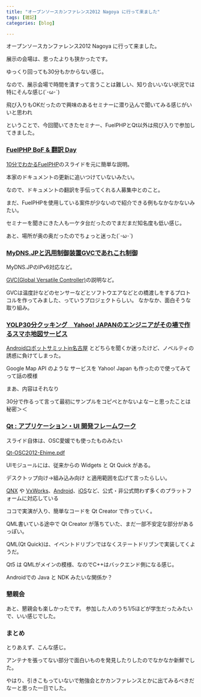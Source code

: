 ```yaml
---
title: "オープンソースカンファレンス2012 Nagoya に行って来ました"
tags: [雑記]
categories: [blog]

---
```


オープンソースカンファレンス2012 Nagoya に行って来ました。

展示の会場は、思ったよりも狭かったです。

ゆっくり回っても30分もかからない感じ。

なので、展示会場で時間を潰すって言うことは難しい、知り合いいない状況では特にそんな感じ(´･ω･\`)

飛び入りもOKだったので興味のあるセミナーに潜り込んで聞いてみる感じがいいと思われ

ということで、今回聞いてきたセミナー、FuelPHPとQt以外は飛び入りで参加してきました。

### [FuelPHP BoF & 翻訳 Day][1]

[10分でわかるFuelPHP][2]のスライドを元に簡単な説明。

本家のドキュメントの更新に追いつけていないみたい。

なので、ドキュメントの翻訳を手伝ってくれる人募集中とのこと。

まだ、FuelPHPを使用している案件が少ないので紹介できる例もなかなかないみたい。

セミナーを聞きにきた人も一ケタ台だったのでまだまだ知名度も低い感じ。

あと、場所が奥の奥だったのでちょっと迷った(´･ω･\`)

### [MyDNS.JPと汎用制御装置GVCであれこれ制御][3]

MyDNS.JPのIPv6対応など。

[GVC(Global Versatile Controller)][4]の説明など。

GVCは温度計などのセンサーなどとソフトウエアなどとの橋渡しをするプロトコルを作ってみました、っていうプロジェクトらしい。 なかなか、面白そうな取り組み。

### [YOLP30分クッキング　Yahoo! JAPANのエンジニアがその場で作るスマホ地図サービス][5]

[Androidロボットサミットin名古屋][6] とどちらを聞くか迷ったけど、ノベルティの誘惑に負けてしまった。

Google Map API のような サービスを Yahoo! Japan も作ったので使ってみてって話の模様

まあ、内容はそれなり

30分で作るって言って最初にサンプルをコピペとかないよなーと思ったことは秘密＞＜

### [Qt : アプリケーション・UI 開発フレームワーク][7]

スライド自体は、OSC愛媛でも使ったものみたい

[Qt-OSC2012-Ehime.pdf][8]

UIモジュールには、従来からの Widgets と Qt Quick がある。

デスクトップ向け→組み込み向け と適用範囲を広げて言ったらしい。

[QNX][9] や [VxWorks][10]、[Android][11]、[iOS][12]など、公式・非公式問わず多くのプラットフォームに対応している

ココで実演が入り、簡単なコードを Qt Creator で作っていく。

QML書いている途中で Qt Creator が落ちていた、まだ一部不安定な部分があるっぽい。

QML(Qt Quick)は、イベントドリブンではなくステートドリブンで実装してくようだ。

Qt5 は QMLがメインの模様、なのでC++はバックエンド側になる感じ。

Androidでの Java と NDK みたいな関係か？

### 懇親会

あと、懇親会も楽しかったです。 参加した人のうち1/5ほどが学生だったみたいで、いい感じでした。

### まとめ

とりあえず、こんな感じ。

アンテナを張ってない部分で面白いものを発見したりしたのでなかなか新鮮でした。

やはり、引きこもっていないで勉強会とかカンファレンスとかに出てみるべきだなーと思った一日でした。

 [1]: https://www.ospn.jp/osc2012-nagoya/modules/eguide/event.php?eid=5
 [2]: https://speakerdeck.com/u/kenjis/p/10fuelphp-osc2012-nagoya
 [3]: https://www.ospn.jp/osc2012-nagoya/modules/eguide/event.php?eid=3
 [4]: http://www.gvc-on.net/
 [5]: https://www.ospn.jp/osc2012-nagoya/modules/eguide/event.php?eid=36
 [6]: https://www.ospn.jp/osc2012-nagoya/modules/eguide/event.php?eid=45
 [7]: https://www.ospn.jp/osc2012-nagoya/modules/eguide/event.php?eid=24
 [8]: http://labs.qt.nokia.co.jp/wp/wp-content/uploads/2012/03/Qt-OSC2012-Ehime.pdf
 [9]: http://ja.wikipedia.org/wiki/QNX
 [10]: http://ja.wikipedia.org/wiki/VxWorks
 [11]: http://sourceforge.net/p/necessitas/home/necessitas/
 [12]: http://www.qt-iphone.com/Introduction.html